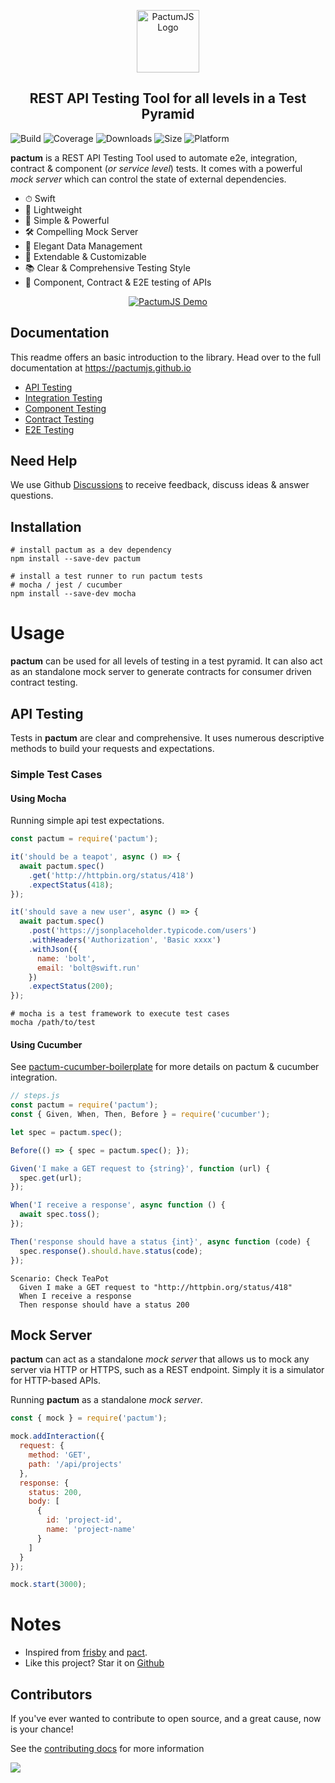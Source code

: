 <p align="center"><a href="https://pactumjs.github.io"><img src="https://raw.githubusercontent.com/pactumjs/pactum/v3/assets/logo.png" alt="PactumJS Logo" height="100"/></a>
</p>

<div align="center">
 <h2>REST API Testing Tool for all levels in a Test Pyramid</h2>
</div>

![Build](https://github.com/pactumjs/pactum/workflows/Build/badge.svg?branch=master)
![Coverage](https://img.shields.io/codeclimate/coverage/ASaiAnudeep/pactum)
![Downloads](https://img.shields.io/npm/dt/pactum)
![Size](https://img.shields.io/bundlephobia/minzip/pactum)
![Platform](https://img.shields.io/node/v/pactum)

**pactum** is a REST API Testing Tool used to automate e2e, integration, contract & component (*or service level*) tests. It comes with a powerful *mock server* which can control the state of external dependencies.

- ⏱ Swift
- 🎈 Lightweight
- 🚀 Simple & Powerful
- 🛠️ Compelling Mock Server
- 💎 Elegant Data Management
- 🔧 Extendable & Customizable
- 📚 Clear & Comprehensive Testing Style
- 🔗 Component, Contract & E2E testing of APIs

<p align="center"><a href="https://pactumjs.github.io"><img src="https://raw.githubusercontent.com/pactumjs/pactum/v3/assets/demo.gif" alt="PactumJS Demo"/></a>
</p>

## Documentation

This readme offers an basic introduction to the library. Head over to the full documentation at https://pactumjs.github.io

- [API Testing](https://pactumjs.github.io/#/api-testing)
- [Integration Testing](https://pactumjs.github.io/#/integration-testing)
- [Component Testing](https://pactumjs.github.io/#/component-testing)
- [Contract Testing](https://pactumjs.github.io/#/contract-testing)
- [E2E Testing](https://pactumjs.github.io/#/e2e-testing)

## Need Help

We use Github [Discussions](https://github.com/pactumjs/pactum/discussions) to receive feedback, discuss ideas & answer questions.

## Installation

```shell
# install pactum as a dev dependency
npm install --save-dev pactum

# install a test runner to run pactum tests
# mocha / jest / cucumber
npm install --save-dev mocha
```

# Usage

**pactum** can be used for all levels of testing in a test pyramid. It can also act as an standalone mock server to generate contracts for consumer driven contract testing.

## API Testing

Tests in **pactum** are clear and comprehensive. It uses numerous descriptive methods to build your requests and expectations. 

### Simple Test Cases

#### Using Mocha

Running simple api test expectations.

```javascript
const pactum = require('pactum');

it('should be a teapot', async () => {
  await pactum.spec()
    .get('http://httpbin.org/status/418')
    .expectStatus(418);
});

it('should save a new user', async () => {
  await pactum.spec()
    .post('https://jsonplaceholder.typicode.com/users')
    .withHeaders('Authorization', 'Basic xxxx')
    .withJson({
      name: 'bolt',
      email: 'bolt@swift.run'
    })
    .expectStatus(200);
});
```

```shell
# mocha is a test framework to execute test cases
mocha /path/to/test
```

#### Using Cucumber

See [pactum-cucumber-boilerplate](https://github.com/pactumjs/pactum-cucumber-boilerplate) for more details on pactum & cucumber integration.

```javascript
// steps.js
const pactum = require('pactum');
const { Given, When, Then, Before } = require('cucumber');

let spec = pactum.spec();

Before(() => { spec = pactum.spec(); });

Given('I make a GET request to {string}', function (url) {
  spec.get(url);
});

When('I receive a response', async function () {
  await spec.toss();
});

Then('response should have a status {int}', async function (code) {
  spec.response().should.have.status(code);
});
```

```gherkin
Scenario: Check TeaPot
  Given I make a GET request to "http://httpbin.org/status/418"
  When I receive a response
  Then response should have a status 200
```

## Mock Server

**pactum** can act as a standalone *mock server* that allows us to mock any server via HTTP or HTTPS, such as a REST endpoint. Simply it is a simulator for HTTP-based APIs.

Running **pactum** as a standalone *mock server*.

```javascript
const { mock } = require('pactum');

mock.addInteraction({
  request: {
    method: 'GET',
    path: '/api/projects'
  },
  response: {
    status: 200,
    body: [
      {
        id: 'project-id',
        name: 'project-name'
      }
    ]
  }
});

mock.start(3000);
```

# Notes

- Inspired from [frisby](https://docs.frisbyjs.com/) and [pact](https://docs.pact.io).
- Like this project? Star it on [Github](https://github.com/pactumjs/pactum/stargazers)

## Contributors

If you've ever wanted to contribute to open source, and a great cause, now is your chance!

See the [contributing docs](https://github.com/pactumjs/pactum/blob/master/CONTRIBUTING.md) for more information

<a href="https://github.com/pactumjs/pactum/graphs/contributors">
  <img src="https://contrib.rocks/image?repo=pactumjs/pactum" />
</a>
<br />